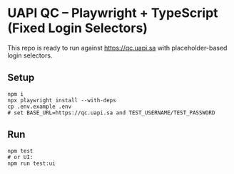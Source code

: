 
# UAPI QC – Playwright + TypeScript (Fixed Login Selectors)

This repo is ready to run against https://qc.uapi.sa with placeholder-based login selectors.

## Setup
```
npm i
npx playwright install --with-deps
cp .env.example .env
# set BASE_URL=https://qc.uapi.sa and TEST_USERNAME/TEST_PASSWORD
```

## Run
```
npm test
# or UI:
npm run test:ui
```
